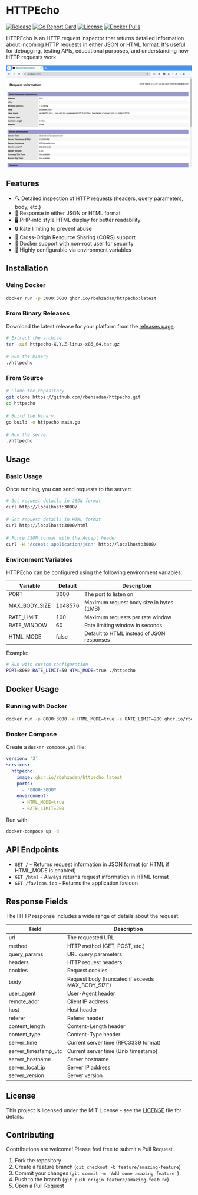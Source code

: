 # HTTPEcho

[![Release](https://img.shields.io/github/v/release/rbehzadan/httpecho)](https://github.com/rbehzadan/httpecho/releases/latest)
[![Go Report Card](https://goreportcard.com/badge/github.com/rbehzadan/httpecho)](https://goreportcard.com/report/github.com/rbehzadan/httpecho)
[![License](https://img.shields.io/github/license/rbehzadan/httpecho)](https://github.com/rbehzadan/httpecho/blob/main/LICENSE)
[![Docker Pulls](https://img.shields.io/docker/pulls/rbehzadan/httpecho)](https://hub.docker.com/r/rbehzadan/httpecho)

HTTPEcho is an HTTP request inspector that returns detailed information about incoming HTTP requests in either JSON or HTML format. It's useful for debugging, testing APIs, educational purposes, and understanding how HTTP requests work.

![HTTPEcho Screenshot](./docs/screenshots/httpecho_screenshot_01.png)

## Features

- 🔍 Detailed inspection of HTTP requests (headers, query parameters, body, etc.)
- 🔄 Response in either JSON or HTML format
- 🖥️ PHP-info style HTML display for better readability
- 🔒 Rate limiting to prevent abuse
- 🔌 Cross-Origin Resource Sharing (CORS) support
- 🧩 Docker support with non-root user for security
- 🔧 Highly configurable via environment variables

## Installation

### Using Docker

```bash
docker run -p 3000:3000 ghcr.io/rbehzadan/httpecho:latest
```

### From Binary Releases

Download the latest release for your platform from the [releases page](https://github.com/rbehzadan/httpecho/releases).

```bash
# Extract the archive
tar -xzf httpecho-X.Y.Z-linux-x86_64.tar.gz

# Run the binary
./httpecho
```

### From Source

```bash
# Clone the repository
git clone https://github.com/rbehzadan/httpecho.git
cd httpecho

# Build the binary
go build -o httpecho main.go

# Run the server
./httpecho
```

## Usage

### Basic Usage

Once running, you can send requests to the server:

```bash
# Get request details in JSON format
curl http://localhost:3000/

# Get request details in HTML format
curl http://localhost:3000/html

# Force JSON format with the Accept header
curl -H "Accept: application/json" http://localhost:3000/
```

### Environment Variables

HTTPEcho can be configured using the following environment variables:

| Variable       | Default    | Description                               |
|----------------|------------|-------------------------------------------|
| PORT           | 3000       | The port to listen on                     |
| MAX_BODY_SIZE  | 1048576    | Maximum request body size in bytes (1MB)  |
| RATE_LIMIT     | 100        | Maximum requests per rate window          |
| RATE_WINDOW    | 60         | Rate limiting window in seconds           |
| HTML_MODE      | false      | Default to HTML instead of JSON responses |

Example:

```bash
# Run with custom configuration
PORT=8080 RATE_LIMIT=50 HTML_MODE=true ./httpecho
```

## Docker Usage

### Running with Docker

```bash
docker run -p 8080:3000 -e HTML_MODE=true -e RATE_LIMIT=200 ghcr.io/rbehzadan/httpecho:latest
```

### Docker Compose

Create a `docker-compose.yml` file:

```yaml
version: '3'
services:
  httpecho:
    image: ghcr.io/rbehzadan/httpecho:latest
    ports:
      - "8080:3000"
    environment:
      - HTML_MODE=true
      - RATE_LIMIT=200
```

Run with:

```bash
docker-compose up -d
```

## API Endpoints

- `GET /` - Returns request information in JSON format (or HTML if HTML_MODE is enabled)
- `GET /html` - Always returns request information in HTML format
- `GET /favicon.ico` - Returns the application favicon

## Response Fields

The HTTP response includes a wide range of details about the request:

| Field                | Description                                      |
|----------------------|--------------------------------------------------|
| url                  | The requested URL                                |
| method               | HTTP method (GET, POST, etc.)                    |
| query_params         | URL query parameters                             |
| headers              | HTTP request headers                             |
| cookies              | Request cookies                                  |
| body                 | Request body (truncated if exceeds MAX_BODY_SIZE)|
| user_agent           | User-Agent header                                |
| remote_addr          | Client IP address                                |
| host                 | Host header                                      |
| referer              | Referer header                                   |
| content_length       | Content-Length header                            |
| content_type         | Content-Type header                              |
| server_time          | Current server time (RFC3339 format)             |
| server_timestamp_utc | Current server time (Unix timestamp)             |
| server_hostname      | Server hostname                                  |
| server_local_ip      | Server IP address                                |
| server_version       | Server version                                   |

## License

This project is licensed under the MIT License - see the [LICENSE](LICENSE) file for details.

## Contributing

Contributions are welcome! Please feel free to submit a Pull Request.

1. Fork the repository
2. Create a feature branch (`git checkout -b feature/amazing-feature`)
3. Commit your changes (`git commit -m 'Add some amazing feature'`)
4. Push to the branch (`git push origin feature/amazing-feature`)
5. Open a Pull Request
